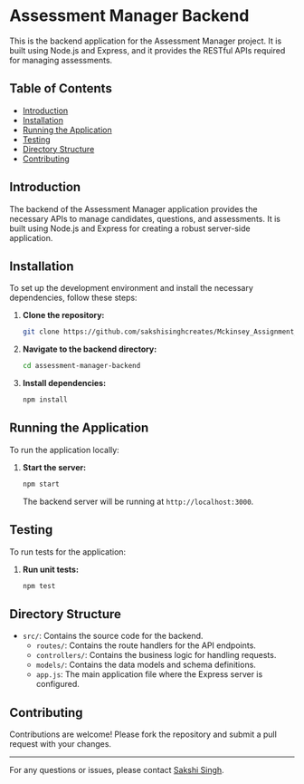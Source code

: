 # Assessment Manager Backend

This is the backend application for the Assessment Manager project. It is built using Node.js and Express, and it provides the RESTful APIs required for managing assessments.

## Table of Contents
- [Introduction](#introduction)
- [Installation](#installation)
- [Running the Application](#running-the-application)
- [Testing](#testing)
- [Directory Structure](#directory-structure)
- [Contributing](#contributing)

## Introduction

The backend of the Assessment Manager application provides the necessary APIs to manage candidates, questions, and assessments. It is built using Node.js and Express for creating a robust server-side application.

## Installation

To set up the development environment and install the necessary dependencies, follow these steps:

1. **Clone the repository:**

    ```bash
    git clone https://github.com/sakshisinghcreates/Mckinsey_Assignment_SakshiSingh.git
    ```

2. **Navigate to the backend directory:**

    ```bash
    cd assessment-manager-backend
    ```

3. **Install dependencies:**

    ```bash
    npm install
    ```

## Running the Application

To run the application locally:

1. **Start the server:**

    ```bash
    npm start
    ```

   The backend server will be running at `http://localhost:3000`.

## Testing

To run tests for the application:

1. **Run unit tests:**

    ```bash
    npm test
    ```

## Directory Structure

- `src/`: Contains the source code for the backend.
  - `routes/`: Contains the route handlers for the API endpoints.
  - `controllers/`: Contains the business logic for handling requests.
  - `models/`: Contains the data models and schema definitions.
  - `app.js`: The main application file where the Express server is configured.

## Contributing

Contributions are welcome! Please fork the repository and submit a pull request with your changes.

---

For any questions or issues, please contact [Sakshi Singh](mailto:sakshisingh0820@gmail.com).
